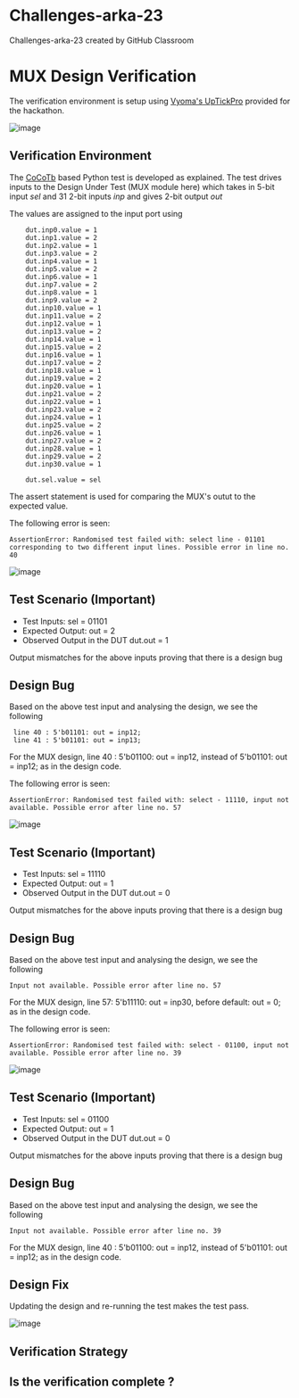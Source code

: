 # Challenges-arka-23
Challenges-arka-23 created by GitHub Classroom
# MUX Design Verification

The verification environment is setup using [Vyoma's UpTickPro](https://vyomasystems.com) provided for the hackathon.


![image](https://user-images.githubusercontent.com/70422874/180022741-804d1df6-d9d3-4574-81ac-769b454e18dc.png)

## Verification Environment

The [CoCoTb](https://www.cocotb.org/) based Python test is developed as explained. The test drives inputs to the Design Under Test (MUX module here) which takes in 5-bit input *sel* and 31 2-bit inputs *inp* and gives 2-bit output *out*

The values are assigned to the input port using 
```
    dut.inp0.value = 1
    dut.inp1.value = 2
    dut.inp2.value = 1
    dut.inp3.value = 2
    dut.inp4.value = 1
    dut.inp5.value = 2
    dut.inp6.value = 1
    dut.inp7.value = 2
    dut.inp8.value = 1
    dut.inp9.value = 2
    dut.inp10.value = 1
    dut.inp11.value = 2
    dut.inp12.value = 1
    dut.inp13.value = 2
    dut.inp14.value = 1
    dut.inp15.value = 2
    dut.inp16.value = 1
    dut.inp17.value = 2
    dut.inp18.value = 1
    dut.inp19.value = 2
    dut.inp20.value = 1
    dut.inp21.value = 2
    dut.inp22.value = 1
    dut.inp23.value = 2
    dut.inp24.value = 1
    dut.inp25.value = 2
    dut.inp26.value = 1
    dut.inp27.value = 2
    dut.inp28.value = 1
    dut.inp29.value = 2
    dut.inp30.value = 1 

    dut.sel.value = sel
```

The assert statement is used for comparing the MUX's outut to the expected value.

The following error is seen:
```
AssertionError: Randomised test failed with: select line - 01101 corresponding to two different input lines. Possible error in line no. 40
```
![image](https://user-images.githubusercontent.com/70422874/180707564-9f78f528-34da-4af9-a1ef-03be85f639b0.png)

## Test Scenario **(Important)**
- Test Inputs: sel = 01101
- Expected Output: out = 2
- Observed Output in the DUT dut.out = 1

Output mismatches for the above inputs proving that there is a design bug

## Design Bug
Based on the above test input and analysing the design, we see the following

```
 line 40 : 5'b01101: out = inp12;
 line 41 : 5'b01101: out = inp13;
```
For the MUX design, line 40 :  5'b01100: out = inp12, instead of  5'b01101: out = inp12; as in the design code.

The following error is seen:
```
AssertionError: Randomised test failed with: select - 11110, input not available. Possible error after line no. 57
```
![image](https://user-images.githubusercontent.com/70422874/180707639-66f0b545-57f6-4b52-96d8-aaca66b9554b.png)

## Test Scenario **(Important)**
- Test Inputs: sel = 11110
- Expected Output: out = 1
- Observed Output in the DUT dut.out = 0

Output mismatches for the above inputs proving that there is a design bug

## Design Bug
Based on the above test input and analysing the design, we see the following

```
Input not available. Possible error after line no. 57
```
For the MUX design, line 57:  5'b11110: out = inp30, before default: out = 0; as in the design code.

The following error is seen:
```
AssertionError: Randomised test failed with: select - 01100, input not available. Possible error after line no. 39
```
![image](https://user-images.githubusercontent.com/70422874/180707446-ded3180a-a2ad-4f8a-b42c-0cf47f65436e.png)

## Test Scenario **(Important)**
- Test Inputs: sel = 01100
- Expected Output: out = 1
- Observed Output in the DUT dut.out = 0

Output mismatches for the above inputs proving that there is a design bug

## Design Bug
Based on the above test input and analysing the design, we see the following

```
Input not available. Possible error after line no. 39
```
For the MUX design, line 40 :  5'b01100: out = inp12, instead of  5'b01101: out = inp12; as in the design code.

## Design Fix
Updating the design and re-running the test makes the test pass.

![image](https://user-images.githubusercontent.com/70422874/180037501-54e5b02e-0159-4aa2-8aba-880d75ea50b0.png)


## Verification Strategy

## Is the verification complete ?
